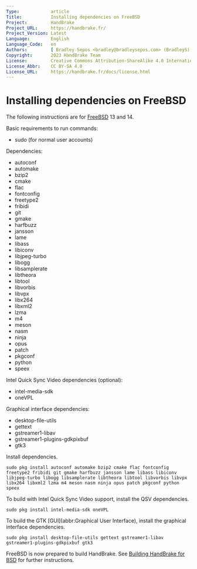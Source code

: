 ```yaml
---
Type:            article
Title:           Installing dependencies on FreeBSD
Project:         HandBrake
Project_URL:     https://handbrake.fr/
Project_Version: Latest
Language:        English
Language_Code:   en
Authors:         [ Bradley Sepos <bradley@bradleysepos.com> (BradleyS) ]
Copyright:       2023 HandBrake Team
License:         Creative Commons Attribution-ShareAlike 4.0 International
License_Abbr:    CC BY-SA 4.0
License_URL:     https://handbrake.fr/docs/license.html
---
```


Installing dependencies on FreeBSD
==================================

The following instructions are for [FreeBSD](https://www.freebsd.org) 13 and 14.

Basic requirements to run commands:

- sudo (for normal user accounts)

Dependencies:

- autoconf
- automake
- bzip2
- cmake
- flac
- fontconfig
- freetype2
- fribidi
- git
- gmake
- harfbuzz
- jansson
- lame
- libass
- libiconv
- libjpeg-turbo
- libogg
- libsamplerate
- libtheora
- libtool
- libvorbis
- libvpx
- libx264
- libxml2
- lzma
- m4
- meson
- nasm
- ninja
- opus
- patch
- pkgconf
- python
- speex

Intel Quick Sync Video dependencies (optional):

- intel-media-sdk
- oneVPL

Graphical interface dependencies:

- desktop-file-utils
- gettext
- gstreamer1-libav
- gstreamer1-plugins-gdkpixbuf
- gtk3

Install dependencies.

    sudo pkg install autoconf automake bzip2 cmake flac fontconfig freetype2 fribidi git gmake harfbuzz jansson lame libass libiconv libjpeg-turbo libogg libsamplerate libtheora libtool libvorbis libvpx libx264 libxml2 lzma m4 meson nasm ninja opus patch pkgconf python speex

To build with Intel Quick Sync Video support, install the QSV dependencies.

    sudo pkg install intel-media-sdk oneVPL

To build the GTK [GUI](abbr:Graphical User Interface), install the graphical interface dependencies.

    sudo pkg install desktop-file-utils gettext gstreamer1-libav gstreamer1-plugins-gdkpixbuf gtk3

FreeBSD is now prepared to build HandBrake. See [Building HandBrake for BSD](build-bsd.html) for further instructions.
